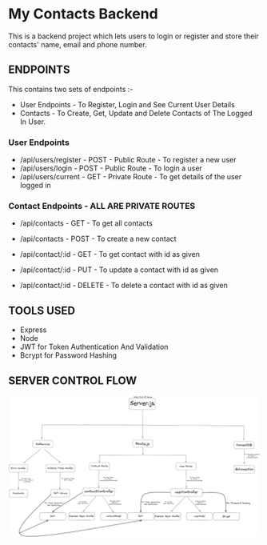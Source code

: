# My Contacts Backend

This is a backend project which lets users to login or register and store their contacts' name, email and phone number.

## ENDPOINTS

This contains two sets of endpoints :-

- User Endpoints - To Register, Login and See Current User Details
- Contacts - To Create, Get, Update and Delete Contacts of The Logged In User.

### User Endpoints

- /api/users/register - POST - Public Route - To register a new user
- /api/users/login - POST - Public Route - To login a user
- /api/users/current - GET - Private Route - To get details of the user logged in

### Contact Endpoints - ALL ARE PRIVATE ROUTES

- /api/contacts - GET - To get all contacts
- /api/contacts - POST - To create a new contact

- /api/contact/:id - GET - To get contact with id as given
- /api/contact/:id - PUT - To update a contact with id as given
- /api/contact/:id - DELETE - To delete a contact with id as given

## TOOLS USED

- Express
- Node
- JWT for Token Authentication And Validation
- Bcrypt for Password Hashing

## SERVER CONTROL FLOW
![Server Control Flow Diagram](https://github.com/officiallysidsingh/Contact-Manager-App/blob/main/scf.png?raw=true)
